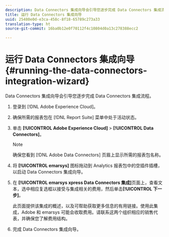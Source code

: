 ```yaml
---
description: Data Connectors 集成向导会引导您逐步完成 Data Connectors 集成流程。
title: 运行 Data Connectors 集成向导
uuid: 25480e0d-e3ca-458c-8f18-65789c273a33
translation-type: ht
source-git-commit: 16ba0b12e0f70112f4c10804d0a13c278388ecc2

---
```



# 运行 Data Connectors 集成向导{#running-the-data-connectors-integration-wizard}

Data Connectors 集成向导会引导您逐步完成 Data Connectors 集成流程。

1. 登录到 [!DNL Adobe Experience Cloud]。
1. 确保所需的报表包在 [!DNL Report Suite] 菜单中处于活动状态。
1. 单击 **[!UICONTROL Adobe Experience Cloud]** > **[!UICONTROL Data Connectors]**。

   >[!NOTE]
   >
   >确保您看到 [!DNL Adobe Data Connectors] 页眉上显示所需的报表包名称。

1. 将 **[!UICONTROL emarsys]** 图标拖动到 Analytics 报表包中的空插件插槽，以启动 Data Connectors 集成向导。
1. 在 **[!UICONTROL emarsys xpress Data Connectors 集成]**&#x200B;页面上，查看文本，选中相应复选框以接受与集成相关的费用，然后单击&#x200B;**[!UICONTROL 下一步]**。

   此页面提供该集成的概述，以及可帮助获取更多信息的有用链接。使用此集成，Adobe 和 emarsys 可能会收取费用。请联系这两个组织相应的销售代表，并确保您了解费用结构。
1. 完成 Data Connectors 集成向导。
